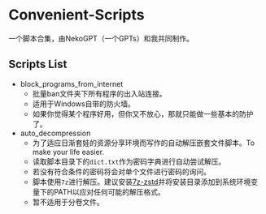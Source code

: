 # Convenient-Scripts

一个脚本合集，由NekoGPT（一个GPTs）和我共同制作。

## Scripts List

* block_programs_from_internet
  * 批量ban文件夹下所有程序的出入站连接。
  * 适用于Windows自带的防火墙。
  * 如果你觉得某个程序好用，但你又不放心，那就只能做一些基本的防护了。
* auto_decompression
  * 为了适应日渐套娃的资源分享环境而写作的自动解压嵌套文件脚本。To make your life easier.
  * 读取脚本目录下的`dict.txt`作为密码字典进行自动尝试解压。
  * 若没有符合条件的密码将会对单个文件进行密码的询问。
  * 脚本使用`7z`进行解压。建议安装[7z-zstd](https://github.com/mcmilk/7-Zip-zstd)并将安装目录添加到系统环境变量下的PATH以应对任何可能的解压格式。
  * 暂不适用于分卷文件。